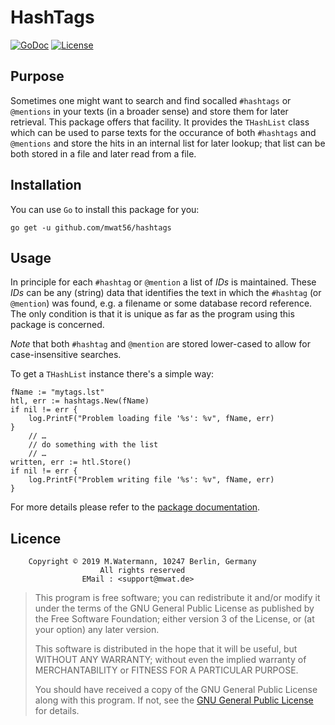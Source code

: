 # HashTags

[![GoDoc](https://godoc.org/github.com/mwat56/hashtags?status.svg)](https://godoc.org/github.com/mwat56/hashtags)
[![License](https://img.shields.io/eclipse-marketplace/l/notepad4e.svg)](https://github.com/mwat56/hashtags/blob/master/LICENSE)

## Purpose

Sometimes one might want to search and find socalled `#hashtags` or `@mentions` in your texts (in a broader sense) and store them for later retrieval.
This package offers that facility.
It provides the `THashList` class which can be used to parse texts for the occurance of both `#hashtags` and `@mentions` and store the hits in an internal list for later lookup; that list can be both stored in a file and later read from a file.

## Installation

You can use `Go` to install this package for you:

    go get -u github.com/mwat56/hashtags

## Usage

In principle for each `#hashtag` or `@mention` a list of _IDs_ is maintained.
These _IDs_ can be any (string) data that identifies the text in which the `#hashtag` (or `@mention`) was found, e.g. a filename or some database record reference.
The only condition is that it is unique as far as the program using this package is concerned.

_Note_ that both `#hashtag` and `@mention` are stored lower-cased to allow for case-insensitive searches.

To get a `THashList` instance there's a simple way:

    fName := "mytags.lst"
    htl, err := hashtags.New(fName)
    if nil != err {
        log.PrintF("Problem loading file '%s': %v", fName, err)
    }
        // …
        // do something with the list
        // …
    written, err := htl.Store()
    if nil != err {
        log.PrintF("Problem writing file '%s': %v", fName, err)
    }

For more details please refer to the [package documentation](https://godoc.org/github.com/mwat56/hashtags).

## Licence

        Copyright © 2019 M.Watermann, 10247 Berlin, Germany
                        All rights reserved
                    EMail : <support@mwat.de>

> This program is free software; you can redistribute it and/or modify it under the terms of the GNU General Public License as published by the Free Software Foundation; either version 3 of the License, or (at your option) any later version.
>
> This software is distributed in the hope that it will be useful, but WITHOUT ANY WARRANTY; without even the implied warranty of MERCHANTABILITY or FITNESS FOR A PARTICULAR PURPOSE.
>
> You should have received a copy of the GNU General Public License along with this program. If not, see the [GNU General Public License](http://www.gnu.org/licenses/gpl.html) for details.

